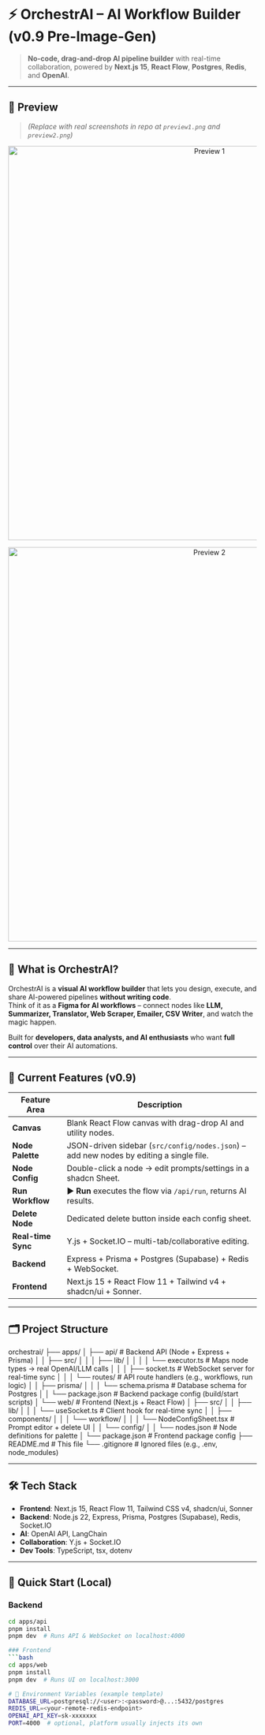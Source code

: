 # ⚡ OrchestrAI – AI Workflow Builder (v0.9 Pre-Image-Gen)

> **No-code, drag-and-drop AI pipeline builder** with real-time collaboration, powered by **Next.js 15**, **React Flow**, **Postgres**, **Redis**, and **OpenAI**.

---

## 📸 Preview

> *(Replace with real screenshots in repo at `preview1.png` and `preview2.png`)*

<p align="center">
  <img src="preview1.png" alt="Preview 1" width="800"/>
</p>

<p align="center">
  <img src="preview2.png" alt="Preview 2" width="800"/>
</p>

---

## 🎯 What is OrchestrAI?

OrchestrAI is a **visual AI workflow builder** that lets you design, execute, and share AI-powered pipelines **without writing code**.  
Think of it as a **Figma for AI workflows** – connect nodes like **LLM, Summarizer, Translator, Web Scraper, Emailer, CSV Writer**, and watch the magic happen.

Built for **developers, data analysts, and AI enthusiasts** who want **full control** over their AI automations.

---

## 🧩 Current Features (v0.9)

| Feature Area       | Description |
|--------------------|-------------|
| **Canvas**         | Blank React Flow canvas with drag-drop AI and utility nodes. |
| **Node Palette**   | JSON-driven sidebar (`src/config/nodes.json`) – add new nodes by editing a single file. |
| **Node Config**    | Double-click a node → edit prompts/settings in a shadcn Sheet. |
| **Run Workflow**   | ▶ **Run** executes the flow via `/api/run`, returns AI results. |
| **Delete Node**    | Dedicated delete button inside each config sheet. |
| **Real-time Sync** | Y.js + Socket.IO – multi-tab/collaborative editing. |
| **Backend**        | Express + Prisma + Postgres (Supabase) + Redis + WebSocket. |
| **Frontend**       | Next.js 15 + React Flow 11 + Tailwind v4 + shadcn/ui + Sonner. |

---

## 🗂️ Project Structure

orchestrai/
├── apps/
│ ├── api/ # Backend API (Node + Express + Prisma)
│ │ ├── src/
│ │ │ ├── lib/
│ │ │ │ └── executor.ts # Maps node types → real OpenAI/LLM calls
│ │ │ ├── socket.ts # WebSocket server for real-time sync
│ │ │ └── routes/ # API route handlers (e.g., workflows, run logic)
│ │ ├── prisma/
│ │ │ └── schema.prisma # Database schema for Postgres
│ │ └── package.json # Backend package config (build/start scripts)
│ └── web/ # Frontend (Next.js + React Flow)
│ ├── src/
│ │ ├── lib/
│ │ │ └── useSocket.ts # Client hook for real-time sync
│ │ ├── components/
│ │ │ └── workflow/
│ │ │ └── NodeConfigSheet.tsx # Prompt editor + delete UI
│ │ └── config/
│ │ └── nodes.json # Node definitions for palette
│ └── package.json # Frontend package config
├── README.md # This file
└── .gitignore # Ignored files (e.g., .env, node_modules)

---

## 🛠️ Tech Stack

- **Frontend**: Next.js 15, React Flow 11, Tailwind CSS v4, shadcn/ui, Sonner  
- **Backend**: Node.js 22, Express, Prisma, Postgres (Supabase), Redis, Socket.IO  
- **AI**: OpenAI API, LangChain  
- **Collaboration**: Y.js + Socket.IO  
- **Dev Tools**: TypeScript, tsx, dotenv  

---

## 🚀 Quick Start (Local)

### Backend
```bash
cd apps/api
pnpm install
pnpm dev  # Runs API & WebSocket on localhost:4000

### Frontend
```bash
cd apps/web
pnpm install
pnpm dev  # Runs UI on localhost:3000

# 🔐 Environment Variables (example template)
DATABASE_URL=postgresql://<user>:<password>@...:5432/postgres
REDIS_URL=<your-remote-redis-endpoint>
OPENAI_API_KEY=sk-xxxxxxx
PORT=4000  # optional, platform usually injects its own

